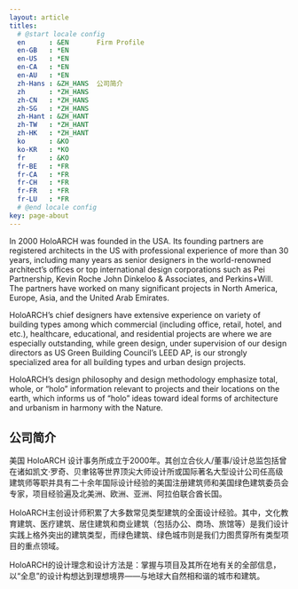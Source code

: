 ```yaml
---
layout: article
titles:
  # @start locale config
  en      : &EN       Firm Profile
  en-GB   : *EN
  en-US   : *EN
  en-CA   : *EN
  en-AU   : *EN
  zh-Hans : &ZH_HANS  公司简介
  zh      : *ZH_HANS
  zh-CN   : *ZH_HANS
  zh-SG   : *ZH_HANS
  zh-Hant : &ZH_HANT
  zh-TW   : *ZH_HANT
  zh-HK   : *ZH_HANT
  ko      : &KO      
  ko-KR   : *KO
  fr      : &KO
  fr-BE   : *FR
  fr-CA   : *FR
  fr-CH   : *FR
  fr-FR   : *FR
  fr-LU   : *FR
  # @end locale config
key: page-about
---
```


In 2000 HoloARCH was founded in the USA. Its founding partners are registered architects in the US with professional experience of more than 30 years, including many years as senior designers in the world-renowned architect’s offices or top international design corporations such as Pei Partnership, Kevin Roche John Dinkeloo & Associates, and Perkins+Will. The partners have worked on many significant projects in North America, Europe, Asia, and the United Arab Emirates.

HoloARCH’s chief designers have extensive experience on variety of building types among which commercial (including office, retail, hotel, and etc.), healthcare, educational, and residential projects are where we are especially outstanding, while green design, under supervision of our design directors as US Green Building Council’s LEED AP, is our strongly specialized area for all building types and urban design projects.

HoloARCH’s design philosophy and design methodology emphasize total, whole, or “holo” information relevant to projects and their locations on the earth, which informs us of “holo” ideas toward ideal forms of architecture and urbanism in harmony with the Nature.

## 公司简介
美国 HoloARCH 设计事务所成立于2000年。其创立合伙人/董事/设计总监包括曾在诸如凯文·罗奇、贝聿铭等世界顶尖大师设计所或国际著名大型设计公司任高级建筑师等职并具有二十余年国际设计经验的美国注册建筑师和美国绿色建筑委员会专家，项目经验遍及北美洲、欧洲、亚洲、阿拉伯联合酋长国。

HoloARCH主创设计师积累了大多数常见类型建筑的全面设计经验。其中，文化教育建筑、医疗建筑、居住建筑和商业建筑（包括办公、商场、旅馆等）是我们设计实践上格外突出的建筑类型，而绿色建筑、绿色城市则是我们力图贯穿所有类型项目的重点领域。

HoloARCH的设计理念和设计方法是：掌握与项目及其所在地有关的全部信息，以“全息”的设计构想达到理想境界——与地球大自然相和谐的城市和建筑。
